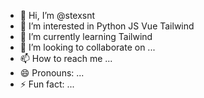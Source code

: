 - 👋 Hi, I’m @stexsnt
- 👀 I’m interested in Python JS Vue Tailwind  
- 🌱 I’m currently learning Tailwind
- 💞️ I’m looking to collaborate on ...
- 📫 How to reach me ...
- 😄 Pronouns: ...
- ⚡ Fun fact: ...

<!---
stexsnt/stexsnt is a ✨ special ✨ repository because its `README.md` (this file) appears on your GitHub profile.
You can click the Preview link to take a look at your changes.
--->
